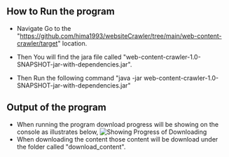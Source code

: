## How to Run the program

- Navigate Go to the "https://github.com/hima1993/websiteCrawler/tree/main/web-content-crawler/target" location.

- Then You will find the jara file called "web-content-crawler-1.0-SNAPSHOT-jar-with-dependencies.jar".

- Then Run the following command "java -jar web-content-crawler-1.0-SNAPSHOT-jar-with-dependencies.jar"

## Output of the program

- When running the program download progress will be showing on the console as illustrates below,
  ![Showing Progress of Downloading](image.jpg)
- When downloading the content those content will be download under the folder called "download_content".




